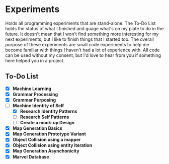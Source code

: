 # Experiments

Holds all programming experiments that are stand-alone. The To-Do List holds the status of what I finished and guage what's on my plate to do in the future. It doesn't mean that I won't find something more interesting for my next experiments, but I like to finish things that I started too. The overall purpose of these experiments are small code experiments to help me become familiar with things I haven't had a lot of experience with. All code can be used without my consent, but I'd love to hear from you if something here helped you in a project.

## To-Do List
 
- [X] **Machine Learning**
- [X] **Grammar Processing**
- [X] **Grammar Purposing**
- [ ] **Machine Identity of Self**
  - [X] **Research Identity Patterns**
  - [ ] **Research Self Patterns**
  - [ ] **Create a mock-up Design**
- [X] **Map Generation Basics**
- [X] **Map Generation Prototype Variant**
- [X] **Object Collision using a mapper**
- [X] **Object Collision using entity iteration**
- [X] **Map Generation Asynchonicity**
- [X] **Marvel Database**
